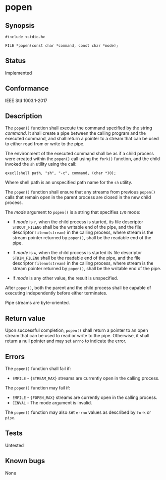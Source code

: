# popen

## Synopsis

`#include <stdio.h>`

`FILE *popen(const char *command, const char *mode);`

## Status

Implemented

## Conformance

IEEE Std 1003.1-2017

## Description

The `popen()` function shall execute the command specified by the string _command_. It shall create a pipe between the
calling program and the executed command, and shall return a pointer to a stream that can be used to either read from or
write to the pipe.

The environment of the executed command shall be as if a child process were created within the `popen()` call using the
`fork()` function, and the child invoked the `sh` utility using the call:

`execl(shell path, "sh", "-c", command, (char *)0);`

Where shell path is an unspecified path name for the `sh` utility.

The `popen()` function shall ensure that any streams from previous `popen()` calls that remain open in the parent
process are closed in the new child process.

The _mode_ argument to `popen()` is a string that specifies `I/O` mode:

* If _mode_ is `r`, when the child process is started, its file descriptor `STDOUT_FILENO` shall be the writable end of
  the pipe, and the file descriptor `fileno(stream)` in the calling process, where stream is the stream pointer returned
  by `popen()`, shall be the readable end of the pipe.

* If _mode_ is `w`, when the child process is started its file descriptor `STDIN_FILENO` shall be the readable end of
 the pipe, and the file descriptor `fileno(stream)` in the calling process, where stream is the stream pointer returned
 by `popen()`, shall be the writable end of the pipe.

* If _mode_ is any other value, the result is unspecified.

After `popen()`, both the parent and the child process shall be capable of executing independently before either
terminates.

Pipe streams are byte-oriented.

## Return value

Upon successful completion, `popen()` shall return a pointer to an open stream that can be used to read or write to the
pipe. Otherwise, it shall return a null pointer and may set `errno` to indicate the error.

## Errors

The `popen()` function shall fail if:

* `EMFILE` - `{STREAM_MAX}` streams are currently open in the calling process.

The `popen()` function may fail if:

* `EMFILE` - `{FOPEN_MAX}` streams are currently open in the calling process.
* `EINVAL` - The mode argument is invalid.

The `popen()` function may also set `errno` values as described by `fork` or `pipe`.

## Tests

Untested

## Known bugs

None
